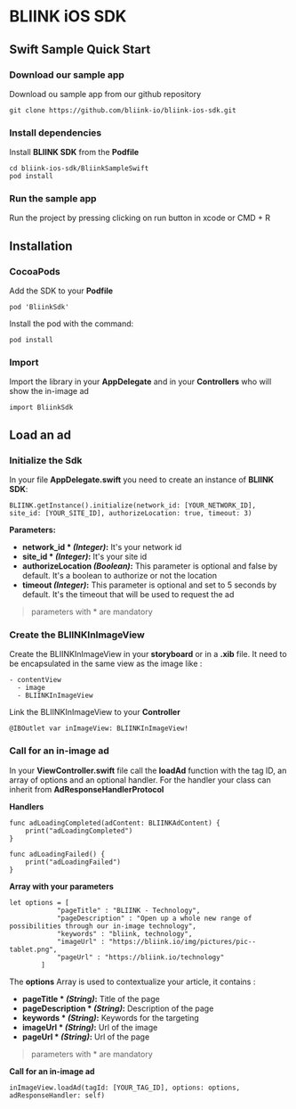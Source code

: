 # BLIINK iOS SDK

## Swift Sample Quick Start

### Download our sample app

Download ou sample app from our github repository
```
git clone https://github.com/bliink-io/bliink-ios-sdk.git
```

### Install dependencies

Install **BLIINK SDK** from the **Podfile**
```
cd bliink-ios-sdk/BliinkSampleSwift
pod install
```

### Run the sample app

Run the project by pressing clicking on run button in xcode or CMD + R

## Installation

### CocoaPods
Add the SDK to your **Podfile**
```
pod 'BliinkSdk'
```

Install the pod  with the command:
```
pod install
```
### Import

Import the library in your **AppDelegate** and in your **Controllers** who will show the in-image ad
```
import BliinkSdk
```
## Load an ad
### Initialize the Sdk
In your file **AppDelegate.swift** you need to create an instance of **BLIINK SDK**:
```
BLIINK.getInstance().initialize(network_id: [YOUR_NETWORK_ID], site_id: [YOUR_SITE_ID], authorizeLocation: true, timeout: 3)
```

**Parameters:**
- **network_id * _(Integer)_:** It's your network id
- **site_id * _(Integer)_:** It's your site id
- **authorizeLocation _(Boolean)_:** This parameter is optional and false by default. It's a boolean to authorize or not the location
- **timeout _(Integer)_:** This parameter is optional and set to 5 seconds by default. It's the timeout that will be used to request the ad

> parameters with * are mandatory

### Create the BLIINKInImageView
Create the BLIINKInImageView in your **storyboard** or in a **.xib** file. It need to be encapsulated in the same view as the image like :
```
- contentView
  - image
  - BLIINKInImageView
 ```

Link the BLIINKInImageView to your **Controller**
```
@IBOutlet var inImageView: BLIINKInImageView!
```

### Call for an in-image ad

In your **ViewController.swift** file call the **loadAd** function with the tag ID, an array of options and an optional handler. For the handler your class can inherit from **AdResponseHandlerProtocol**

**Handlers**
```
func adLoadingCompleted(adContent: BLIINKAdContent) {
    print("adLoadingCompleted")
}
    
func adLoadingFailed() {
    print("adLoadingFailed")
}
```
**Array with your parameters**
```
let options = [
            "pageTitle" : "BLIINK - Technology",
            "pageDescription" : "Open up a whole new range of possibilities through our in-image technology",
            "keywords" : "bliink, technology",
            "imageUrl" : "https://bliink.io/img/pictures/pic--tablet.png",
            "pageUrl" : "https://bliink.io/technology"
        ]
```

The **options** Array is used to contextualize your article, it contains :

- **pageTitle * _(String)_:** Title of the page
- **pageDescription * _(String)_:** Description of the page
- **keywords * _(String)_:** Keywords for the targeting
- **imageUrl * _(String)_:** Url of the image
- **pageUrl * _(String)_:** Url of the page

> parameters with * are mandatory

**Call for an in-image ad**
```
inImageView.loadAd(tagId: [YOUR_TAG_ID], options: options, adResponseHandler: self)
```